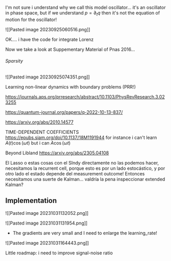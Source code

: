 I'm not sure i understand why we call this model oscillator... it's an oscillator in phase space, but if we understand $p=\partial_t q$ then it's not the equation of motion for the oscillator!	




![[Pasted image 20230925060516.png]]

OK.... i have the code for integrate Lorenz



Now we take a look at Suppementary Material of Pnas 2016...
###### Sparsity

![[Pasted image 20230925074351.png]]


Learning non-linear dynamics with boundary problems (PRR!)

https://journals.aps.org/prresearch/abstract/10.1103/PhysRevResearch.3.023255

https://quantum-journal.org/papers/q-2022-10-13-837/

https://arxiv.org/abs/2010.14577

TIME-DEPENDENT COEFFICIENTS
https://epubs.siam.org/doi/10.1137/18M1191944
for instance i can't learn $A(t)\cos(\omega t)$ but i can $A \cos(\omega t)$


Beyond Libland
https://arxiv.org/abs/2305.04108



El Lasso o estas cosas con el SIndy directamente no las podemos hacer, necesitamos la recurrent cell, porque esto es por un lado estocástico, y por otro lado el estado depende del measurement outcome! Entonces necesitamos una suerte de Kalman... valdría la pena inspeccionar extended Kalman?


## Implementation

![[Pasted image 20231031132052.png]]

![[Pasted image 20231031131954.png]]

* The gradients are very small and I need to enlarge the learning_rate!



![[Pasted image 20231031164443.png]]


Little roadmap:
i need to improve signal-noise ratio
